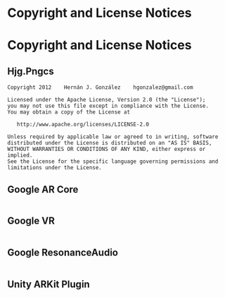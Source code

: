 # Copyright and License Notices

# Copyright and License Notices

## Hjg.Pngcs

```
﻿Copyright 2012    Hernán J. González    hgonzalez@gmail.com

Licensed under the Apache License, Version 2.0 (the "License");
you may not use this file except in compliance with the License.
You may obtain a copy of the License at

   http://www.apache.org/licenses/LICENSE-2.0

Unless required by applicable law or agreed to in writing, software
distributed under the License is distributed on an "AS IS" BASIS,
WITHOUT WARRANTIES OR CONDITIONS OF ANY KIND, either express or implied.
See the License for the specific language governing permissions and
limitations under the License.
```

## Google AR Core

```

```

## Google VR

```

```

## Google ResonanceAudio

```

```

## Unity ARKit Plugin

```

```
